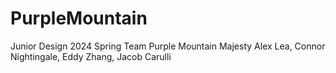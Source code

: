 # PurpleMountain
Junior Design 2024 Spring 
Team Purple Mountain Majesty
Alex Lea, Connor Nightingale, Eddy Zhang, Jacob Carulli
